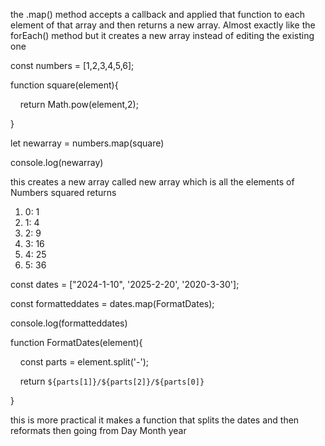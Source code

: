 

the .map() method accepts a callback and applied that function to each element of that array and then returns a new array.  Almost exactly like the forEach() method but it creates a new array instead of editing the existing one 


const numbers = [1,2,3,4,5,6];

  
  

function square(element){

    return Math.pow(element,2);

}

let newarray = numbers.map(square)

  

console.log(newarray)


this creates a new array called new array which is all the elements of Numbers squared returns 
1. 0: 1
2. 1: 4
3. 2: 9
4. 3: 16
5. 4: 25
6. 5: 36




const dates = ["2024-1-10", '2025-2-20', '2020-3-30'];

  

const formatteddates = dates.map(FormatDates);

  

console.log(formatteddates)

  

function FormatDates(element){

    const parts = element.split('-');

    return `${parts[1]}/${parts[2]}/${parts[0]}`

}



this is more practical it makes a function that splits the dates and then reformats then going from Day Month year 